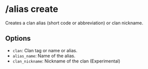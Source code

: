 # /alias create

Creates a clan alias (short code or abbreviation) or clan nickname.

## Options

- `clan`: Clan tag or name or alias.
- `alias_name`: Name of the alias.
- `clan_nickname`: Nickname of the clan (Experimental)

